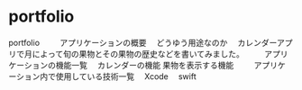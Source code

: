 # portfolio
portfolio
 　
 　アプリケーションの概要
 　どうゆう用途なのか
 　カレンダーアプリで月によって旬の果物とその果物の歴史などを書いてみました。
 　
 　アプリケーションの機能一覧
 　カレンダーの機能
    果物を表示する機能
 　
 　アプリケーション内で使用している技術一覧
 　Xcode
 　swift
 　
